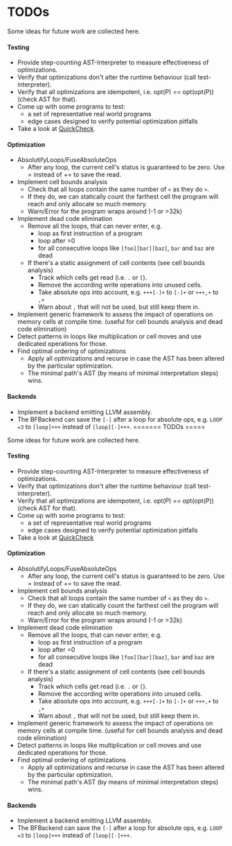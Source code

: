 TODOs
=====

Some ideas for future work are collected here.

#### Testing
* Provide step-counting AST-Interpreter to measure effectiveness of optimizations.
* Verify that optimizations don't alter the runtime behaviour (call test-interpreter).
* Verify that all optimizations are idempotent, i.e. opt(P) == opt(opt(P)) (check AST for that).
* Come up with some programs to test:
    * a set of representative real world programs
    * edge cases designed to verify potential optimization pitfalls
* Take a look at [QuickCheck](https://github.com/mcandre/gruesome/blob/master/src/main/groovy/example.groovy).

#### Optimization
* AbsolutifyLoops/FuseAbsoluteOps
    * After any loop, the current cell's status is guaranteed to be zero. Use = instead of += to save the read.
* Implement cell bounds analysis
    * Check that all loops contain the same number of `<` as they do `>`.
    * If they do, we can statically count the farthest cell the program will reach and only allocate so much memory.
    * Warn/Error for the program wraps around (-1 or >32k)
* Implement dead code elimination
    * Remove all the loops, that can never enter, e.g.
        * loop as first instruction of a program
        * loop after =0
        * for all consecutive loops like `[foo][bar][baz]`, `bar` and `baz` are dead
    * If there's a static assignment of cell contents (see cell bounds analysis)
        * Track which cells get read (i.e. `.` or `[`).
        * Remove the according write operations into unused cells.
        * Take absolute ops into account, e.g. `+++[-]+` to `[-]+` or `+++,+` to `,+`
        * Warn about `,` that will not be used, but still keep them in.
* Implement generic framework to assess the impact of operations on memory cells at compile time. (useful for cell bounds analysis and dead code elimination)
* Detect patterns in loops like multiplication or cell moves and use dedicated operations for those.
* Find optimal ordering of optimizations
    * Apply all optimizations and recurse in case the AST has been altered by the particular optimization.
    * The minimal path's AST (by means of minimal interpretation steps) wins.

#### Backends
* Implement a backend emitting LLVM assembly.
* The BFBackend can save the `[-]` after a loop for absolute ops, e.g. `LOOP =3` to `[loop]+++` instead of `[loop][-]+++`.
=======
TODOs
=====

Some ideas for future work are collected here.

#### Testing
* Provide step-counting AST-Interpreter to measure effectiveness of optimizations.
* Verify that optimizations don't alter the runtime behaviour (call test-interpreter).
* Verify that all optimizations are idempotent, i.e. opt(P) == opt(opt(P)) (check AST for that).
* Come up with some programs to test:
    * a set of representative real world programs
    * edge cases designed to verify potential optimization pitfalls
* Take a look at [QuickCheck](https://github.com/mcandre/gruesome/blob/master/src/main/groovy/example.groovy)

#### Optimization
* AbsolutifyLoops/FuseAbsoluteOps
    * After any loop, the current cell's status is guaranteed to be zero. Use = instead of += to save the read.
* Implement cell bounds analysis
    * Check that all loops contain the same number of `<` as they do `>`.
    * If they do, we can statically count the farthest cell the program will reach and only allocate so much memory.
    * Warn/Error for the program wraps around (-1 or >32k)
* Implement dead code elimination
    * Remove all the loops, that can never enter, e.g.
        * loop as first instruction of a program
        * loop after =0
        * for all consecutive loops like `[foo][bar][baz]`, `bar` and `baz` are dead
    * If there's a static assignment of cell contents (see cell bounds analysis)
        * Track which cells get read (i.e. `.` or `[`).
        * Remove the according write operations into unused cells.
        * Take absolute ops into account, e.g. `+++[-]+` to `[-]+` or `+++,+` to `,+`
        * Warn about `,` that will not be used, but still keep them in.
* Implement generic framework to assess the impact of operations on memory cells at compile time. (useful for cell bounds analysis and dead code elimination)
* Detect patterns in loops like multiplication or cell moves and use dedicated operations for those.
* Find optimal ordering of optimizations
    * Apply all optimizations and recurse in case the AST has been altered by the particular optimization.
    * The minimal path's AST (by means of minimal interpretation steps) wins.

#### Backends
* Implement a backend emitting LLVM assembly.
* The BFBackend can save the `[-]` after a loop for absolute ops, e.g. `LOOP =3` to `[loop]+++` instead of `[loop][-]+++`.
